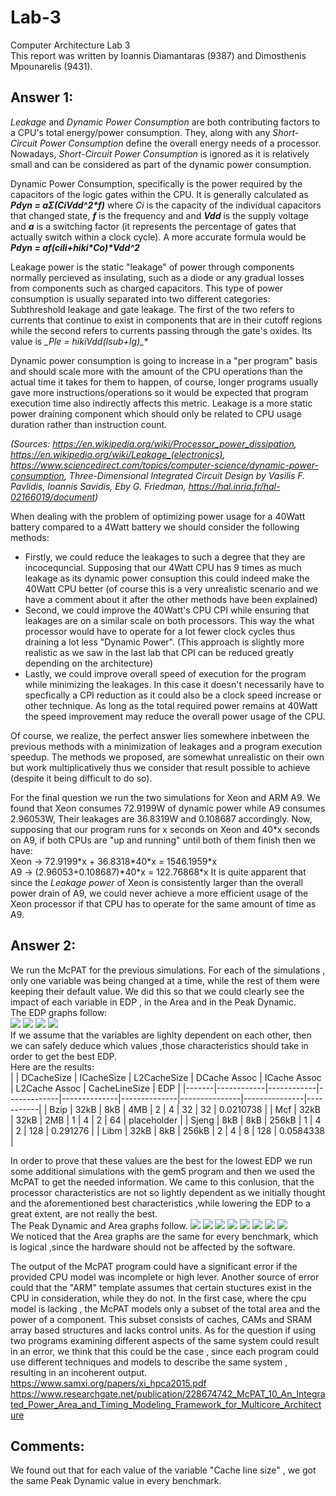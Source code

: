 # Lab-3  

Computer Architecture Lab 3  
This report was written by Ioannis Diamantaras (9387) and Dimosthenis Mpounarelis (9431).  

## Answer 1:
_Leakage_ and _Dynamic Power Consumption_ are both contributing factors to a CPU's total energy/power consumption. They, along with any _Short-Circuit Power Consumption_ define the overall energy needs of a processor. Nowadays, _Short-Circuit Power Consumption_ is ignored as it is relatively small and can be considered as part of the dynamic power consumption.  
  
Dynamic Power Consumption, specifically is the power required by the capacitors of the logic gates within the CPU. It is generally calculated as **_Pdyn = a*Σ(Ci*Vdd^2*f)_** where _Ci_ is the capacity of the individual capacitors that changed state, **_f_** is the frequency and and **_Vdd_** is the supply voltage and **_a_** is a switching factor (it represents the percentage of gates that actually switch within a clock cycle). A more accurate formula would be **_Pdyn = a*f*(ci*li+hi*ki*Co)*Vdd^2_**  
  
Leakage power is the static "leakage" of power through components normally percieved as insulating, such as a diode or any gradual losses from components such as charged capacitors. This type of power consumption is usually separated into two different categories: Subthreshold leakage and gate leakage. The first of the two refers to currents that continue to exist in components that are in their cutoff regions while the second refers to currents passing through the gate's oxides. Its value is **_Ple = hi*ki*Vdd*(Isub+Ig)_**  
  
Dynamic power consumption is going to increase in a "per program" basis and should scale more with the amount of the CPU operations than the actual time it takes for them to happen, of course, longer programs usually gave more instructions/operations so it would be expected that program execution time also indirectly affects this metric. Leakage is a more static power draining component which should only be related to CPU usage duration rather than instruction count.

_(Sources: https://en.wikipedia.org/wiki/Processor_power_dissipation, https://en.wikipedia.org/wiki/Leakage_(electronics), https://www.sciencedirect.com/topics/computer-science/dynamic-power-consumption, Three-Dimensional Integrated Circuit Design by Vasilis F. Pavlidis, Ioannis Savidis, Eby G. Friedman, https://hal.inria.fr/hal-02166019/document)_

When dealing with the problem of optimizing power usage for a 40Watt battery compared to a 4Watt battery we should consider the following methods:  
- Firstly, we could reduce the leakages to such a degree that they are incocequncial. Supposing that our 4Watt CPU has 9 times as much leakage as its dynamic power consuption this could indeed make the 40Watt CPU better (of course this is a very unrealistic scenario and we have a comment about it after the other methods have been explained)  
- Second, we could improve the 40Watt's CPU CPI while ensuring that leakages are on a similar scale on both processors. This way the what processor would have to operate for a lot fewer clock cycles thus draining a lot less "Dynamic Power". (This approach is slightly more realistic as we saw in the last lab that CPI can be reduced greatly depending on the architecture)  
- Lastly, we could improve overall speed of execution for the program while minimizing the leakages. In this case it doesn't necessarily have to specfically a CPI reduction as it could also be a clock speed increase or other technique. As long as the total required power remains at 40Watt the speed improvement may reduce the overall power usage of the CPU.  
  
Of course, we realize, the perfect answer lies somewhere inbetween the previous methods with a minimization of leakages and a program execution speedup. The methods we proposed, are somewhat unrealistic on their own but work multiplicatively thus we consider that result possible to achieve (despite it being difficult to do so).  

For the final question we run the two simulations for Xeon and ARM A9. We found that Xeon consumes 72.9199W of dynamic power while A9 consumes 2.96053W, Their leakages are 36.8319W and 0.108687 accordingly. Now, supposing that our program runs for x seconds on Xeon and 40\*x seconds on A9, if both CPUs are "up and running" until both of them finish then we have:  
Xeon -> 72.9199\*x + 36.8318\*40\*x = 1546.1959\*x  
A9 -> (2.96053+0.108687)\*40\*x = 122.76868\*x
It is quite apparent that since the _Leakage power_ of Xeon is consistently larger than the overall power drain of A9, we could never achieve a more efficient usage of the Xeon processor if that CPU has to operate for the same amount of time as A9.

## Answer 2:
We run the McPAT for the previous simulations. For each of the simulations , only one variable was being changed at a time, while the rest of them were keeping their default value. We did this so that we could clearly see the impact of each variable in EDP , in the Area and in the Peak Dynamic.  
The EDP graphs follow:  
![](Graphs/EDPBzip.png)
![](Graphs/EDPMcf.png)
![](Graphs/EDPSjeng.png)
![](Graphs/EDPLibm.png)  
If we assume that the variables are lighlty dependent on each other, then we can safely deduce which values ,those characteristics should take in order to get the best EDP.  
Here are the results:  
|       | DCacheSize | ICacheSize | L2CacheSize | DCache Assoc | ICache Assoc | L2Cache Assoc | CacheLineSize | EDP       |
|-------|------------|------------|-------------|--------------|--------------|---------------|---------------|-----------|
| Bzip  | 32kB       | 8kB        | 4MB         | 2            | 4            | 32            | 32            | 0.0210738 |
| Mcf   | 32kB       | 32kB       | 2MB         | 1            | 4            | 2             | 64            | placeholder |
| Sjeng | 8kB        | 8kB        | 256kB       | 1            | 4            | 2             | 128           | 0.291276  |
| Libm  | 32kB       | 8kB        | 256kB       | 2            | 4            | 8             | 128           | 0.0584338 |
  
In order to prove that these values are the best for the lowest EDP we run some additional simulations with the gem5 program and then we used the McPAT to get the needed information. We came to this conlusion, that the processor characteristics are not so lightly dependent as we initially thought and the aforementioned best characteristics ,while lowering the EDP to a great extent, are not really the best.  
The Peak Dynamic and Area graphs follow.
![](Graphs/PeakBzip.png)
![](Graphs/PeakMcf.png)
![](Graphs/PeakSjeng.png)
![](Graphs/PeakLibm.png)
![](Graphs/AreaBzip.png)
![](Graphs/AreaMcf.png)
![](Graphs/AreaSjeng.png)
![](Graphs/AreaLibm.png)  
We noticed that the Area graphs are the same for every benchmark, which is logical ,since the hardware should not be affected by the software.

The output of the McPAT program could have a significant error if the provided CPU model was incomplete or high lever. Another source of error could that the "ARM" template assumes that certain stuctures exist in the CPU in consideration, while they do not. In the first case, where the cpu model is lacking , the McPAT models only a subset of the total area and the power of a component. This subset consists of caches, CAMs and SRAM array based structures and lacks control units. 
As for the question if using two programs examining different aspects of the same system could result in an error, we think that this could be the case , since each program could use different techniques and models to describe the same system , resulting in an incoherent output.
https://www.samxi.org/papers/xi_hpca2015.pdf
https://www.researchgate.net/publication/228674742_McPAT_10_An_Integrated_Power_Area_and_Timing_Modeling_Framework_for_Multicore_Architecture


## Comments:  
We found out that for each value of the variable "Cache line size" , we got the same Peak Dynamic value in every benchmark.
